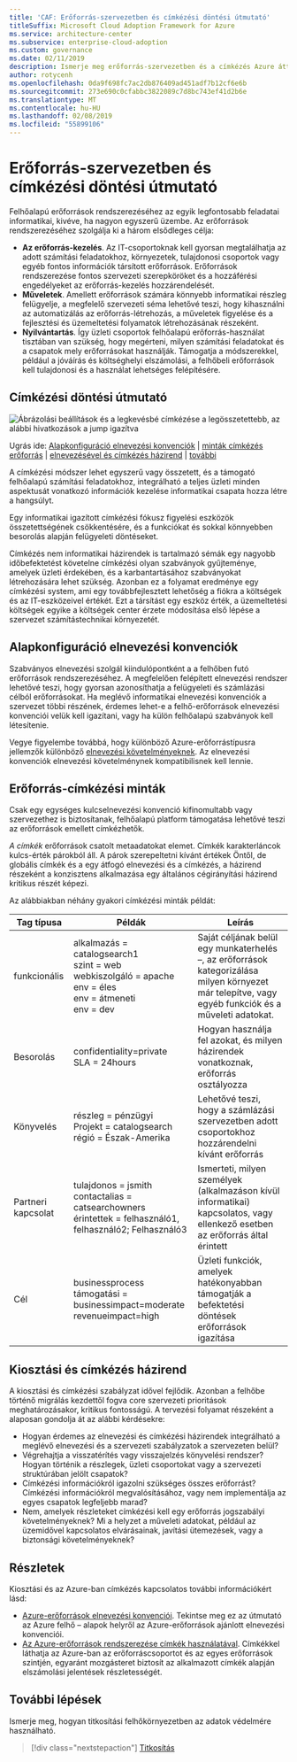 ```yaml
---
title: 'CAF: Erőforrás-szervezetben és címkézési döntési útmutató'
titleSuffix: Microsoft Cloud Adoption Framework for Azure
ms.service: architecture-center
ms.subservice: enterprise-cloud-adoption
ms.custom: governance
ms.date: 02/11/2019
description: Ismerje meg erőforrás-szervezetben és a címkézés Azure áttelepítések core szolgáltatás.
author: rotycenh
ms.openlocfilehash: 0da9f698fc7ac2db876409ad451adf7b12cf6e6b
ms.sourcegitcommit: 273e690c0cfabbc3822089c7d8bc743ef41d2b6e
ms.translationtype: MT
ms.contentlocale: hu-HU
ms.lasthandoff: 02/08/2019
ms.locfileid: "55899106"
---
```

# <a name="resource-organization-and-tagging-decision-guide"></a>Erőforrás-szervezetben és címkézési döntési útmutató

Felhőalapú erőforrások rendszerezéséhez az egyik legfontosabb feladatai informatikai, kivéve, ha nagyon egyszerű üzembe. Az erőforrások rendszerezéséhez szolgálja ki a három elsődleges célja:

- **Az erőforrás-kezelés**. Az IT-csoportoknak kell gyorsan megtalálhatja az adott számítási feladatokhoz, környezetek, tulajdonosi csoportok vagy egyéb fontos információk társított erőforrások. Erőforrások rendszerezése fontos szervezeti szerepköröket és a hozzáférési engedélyeket az erőforrás-kezelés hozzárendelését.
- **Műveletek**. Amellett erőforrások számára könnyebb informatikai részleg felügyelje, a megfelelő szervezeti séma lehetővé teszi, hogy kihasználni az automatizálás az erőforrás-létrehozás, a műveletek figyelése és a fejlesztési és üzemeltetési folyamatok létrehozásának részeként.
- **Nyilvántartás**. Így üzleti csoportok felhőalapú erőforrás-használat tisztában van szükség, hogy megérteni, milyen számítási feladatokat és a csapatok mely erőforrásokat használják. Támogatja a módszerekkel, például a jóváírás és költséghelyi elszámolási, a felhőbeli erőforrások kell tulajdonosi és a használat lehetséges felépítésére.

## <a name="tagging-decision-guide"></a>Címkézési döntési útmutató

![Ábrázolási beállítások és a legkevésbé címkézése a legösszetettebb, az alábbi hivatkozások a jump igazítva](../../_images/discovery-guides/discovery-guide-tagging.png)

Ugrás ide: [Alapkonfiguráció elnevezési konvenciók](#baseline-naming-conventions) | [minták címkézés erőforrás](#resource-tagging-patterns) | [elnevezésével és címkézés házirend](#naming-and-tagging-policy) | [további](#learn-more)

A címkézési módszer lehet egyszerű vagy összetett, és a támogató felhőalapú számítási feladatokhoz, integrálható a teljes üzleti minden aspektusát vonatkozó információk kezelése informatikai csapata hozza létre a hangsúlyt.

Egy informatikai igazított címkézési fókusz figyelési eszközök összetettségének csökkentésére, és a funkciókat és sokkal könnyebben besorolás alapján felügyeleti döntéseket.

Címkézés nem informatikai házirendek is tartalmazó sémák egy nagyobb időbefektetést követelne címkézési olyan szabványok gyűjteménye, amelyek üzleti érdekében, és a karbantartásához szabványokat létrehozására lehet szükség. Azonban ez a folyamat eredménye egy címkézési system, ami egy továbbfejlesztett lehetőség a fiókra a költségek és az IT-eszközeivel értékét. Ezt a társítást egy eszköz érték, a üzemeltetési költségek egyike a költségek center érzete módosítása első lépése a szervezet számítástechnikai környezetét.

## <a name="baseline-naming-conventions"></a>Alapkonfiguráció elnevezési konvenciók

Szabványos elnevezési szolgál kiindulópontként a a felhőben futó erőforrások rendszerezéséhez. A megfelelően felépített elnevezési rendszer lehetővé teszi, hogy gyorsan azonosíthatja a felügyeleti és számlázási célból erőforrásokat. Ha meglévő informatikai elnevezési konvenciók a szervezet többi részének, érdemes lehet-e a felhő-erőforrások elnevezési konvenciói velük kell igazítani, vagy ha külön felhőalapú szabványok kell létesítenie.

Vegye figyelembe továbbá, hogy különböző Azure-erőforrástípusra jellemzők különböző [elnevezési követelményeknek](../../../best-practices/naming-conventions.md#naming-rules-and-restrictions). Az elnevezési konvenciók elnevezési követelménynek kompatibilisnek kell lennie.

## <a name="resource-tagging-patterns"></a>Erőforrás-címkézési minták

Csak egy egységes kulcselnevezési konvenció kifinomultabb vagy szervezethez is biztosítanak, felhőalapú platform támogatása lehetővé teszi az erőforrások emellett címkézhetők.

*A címkék* erőforrások csatolt metaadatokat elemet. Címkék karakterláncok kulcs-érték párokból áll. A párok szerepeltetni kívánt értékek Öntől, de globális címkék és a egy átfogó elnevezési és a címkézés, a házirend részeként a konzisztens alkalmazása egy általános cégirányítási házirend kritikus részét képezi.

Az alábbiakban néhány gyakori címkézési minták példát:

<!-- markdownlint-disable MD033 -->

| Tag típusa | Példák | Leírás |
|-----|-----|-----|
| funkcionális            | alkalmazás = catalogsearch1 <br/>szint = web <br/>webkiszolgáló = apache<br/>env = éles <br/>env = átmeneti <br/>env = dev                 | Saját céljának belül egy munkaterhelés –, az erőforrások kategorizálása milyen környezet már telepítve, vagy egyéb funkciók és a műveleti adatokat.                                 |
| Besorolás        | confidentiality=private<br/>SLA = 24hours                                 | Hogyan használja fel azokat, és milyen házirendek vonatkoznak, erőforrás osztályozza                               |
| Könyvelés            | részleg = pénzügyi <br/>Projekt = catalogsearch <br/>régió = Észak-Amerika | Lehetővé teszi, hogy a számlázási szervezetben adott csoportokhoz hozzárendelni kívánt erőforrás |
| Partneri kapcsolat           | tulajdonos = jsmith <br/>contactalias = catsearchowners<br/>érintettek = felhasználó1, felhasználó2; Felhasználó3<br/>                       | Ismerteti, milyen személyek (alkalmazáson kívül informatikai) kapcsolatos, vagy ellenkező esetben az erőforrás által érintett                      |
| Cél               | businessprocess támogatási =<br/>businessimpact=moderate<br/>revenueimpact=high   | Üzleti funkciók, amelyek hatékonyabban támogatják a befektetési döntések erőforrások igazítása  |

<!-- markdownlint-enable MD033 -->

## <a name="naming-and-tagging-policy"></a>Kiosztási és címkézés házirend

A kiosztási és címkézési szabályzat idővel fejlődik. Azonban a felhőbe történő migrálás kezdettől fogva core szervezeti prioritások meghatározásakor, kritikus fontosságú. A tervezési folyamat részeként a alaposan gondolja át az alábbi kérdésekre:

- Hogyan érdemes az elnevezési és címkézési házirendek integrálható a meglévő elnevezési és a szervezeti szabályzatok a szervezeten belül?
- Végrehajtja a visszatérítés vagy visszajelzés könyvelési rendszer? Hogyan történik a részlegek, üzleti csoportokat vagy a szervezeti struktúrában jelölt csapatok?
- Címkézési információkról igazolni szükséges összes erőforrást? Címkézési információkról megvalósításához, vagy nem implementálja az egyes csapatok legfeljebb marad?
- Nem, amelyek részleteket címkézési kell egy erőforrás jogszabályi követelményeknek? Mi a helyzet a műveleti adatokat, például az üzemidővel kapcsolatos elvárásainak, javítási ütemezések, vagy a biztonsági követelményeknek?

## <a name="learn-more"></a>Részletek

Kiosztási és az Azure-ban címkézés kapcsolatos további információkért lásd:

- [Azure-erőforrások elnevezési konvenciói](../../../best-practices/naming-conventions.md). Tekintse meg ez az útmutató az Azure felhő – alapok helyről az Azure-erőforrások ajánlott elnevezési konvenciói.
- [Az Azure-erőforrások rendszerezése címkék használatával](/azure/azure-resource-manager/resource-group-using-tags?toc=/azure/billing/TOC.json). Címkékkel láthatja az Azure-ban az erőforráscsoportot és az egyes erőforrások szintjén, egyaránt mozgásteret biztosít az alkalmazott címkék alapján elszámolási jelentések részletességét.

## <a name="next-steps"></a>További lépések

Ismerje meg, hogyan titkosítási felhőkörnyezetben az adatok védelmére használható.

> [!div class="nextstepaction"]
> [Titkosítás](../encryption/overview.md)
